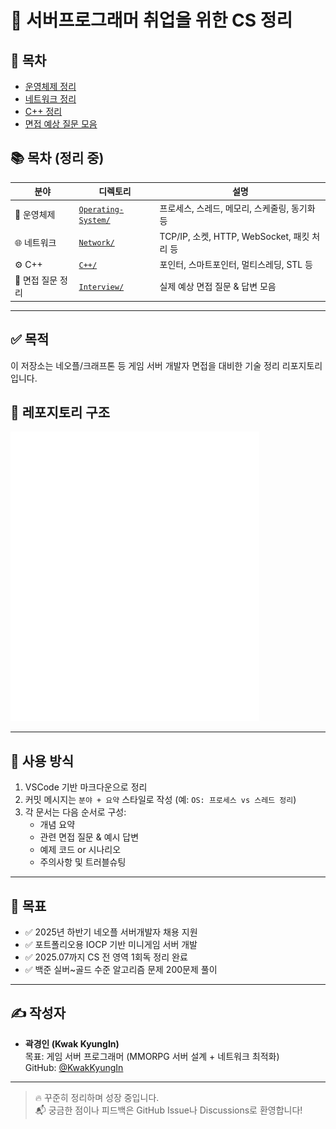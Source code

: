 # 🧠 서버프로그래머 취업을 위한 CS 정리

## 📂 목차
- [운영체제 정리](./Operating-System/README.md)
- [네트워크 정리](./Network/README.md)
- [C++ 정리](./C++/README.md)
- [면접 예상 질문 모음](./Interview/)


## 📚 목차 (정리 중)

| 분야 | 디렉토리 | 설명 |
|------|----------|------|
| 🧠 운영체제 | [`Operating-System/`](./Operating-System/) | 프로세스, 스레드, 메모리, 스케줄링, 동기화 등 |
| 🌐 네트워크 | [`Network/`](./Network/) | TCP/IP, 소켓, HTTP, WebSocket, 패킷 처리 등 |
| ⚙️ C++ | [`C++/`](./C++/) | 포인터, 스마트포인터, 멀티스레딩, STL 등 |
| 🧪 면접 질문 정리 | [`Interview/`](./Interview/) | 실제 예상 면접 질문 & 답변 모음 |

---

## ✅ 목적
이 저장소는 네오플/크래프톤 등 게임 서버 개발자 면접을 대비한 기술 정리 리포지토리입니다.


## 🧱 레포지토리 구조

![폴더 구조](./images/folder-structure.png)

---

## 🧤 사용 방식

1. VSCode 기반 마크다운으로 정리
2. 커밋 메시지는 `분야 + 요약` 스타일로 작성 (예: `OS: 프로세스 vs 스레드 정리`)
3. 각 문서는 다음 순서로 구성:
   - 개념 요약
   - 관련 면접 질문 & 예시 답변
   - 예제 코드 or 시나리오
   - 주의사항 및 트러블슈팅

---

## 📌 목표

- ✅ 2025년 하반기 네오플 서버개발자 채용 지원
- ✅ 포트폴리오용 IOCP 기반 미니게임 서버 개발
- ✅ 2025.07까지 CS 전 영역 1회독 정리 완료
- ✅ 백준 실버~골드 수준 알고리즘 문제 200문제 풀이

---

## ✍️ 작성자

- **곽경인 (Kwak KyungIn)**  
  목표: 게임 서버 프로그래머 (MMORPG 서버 설계 + 네트워크 최적화)  
  GitHub: [@KwakKyungIn](https://github.com/KwakKyungIn)

---

> 🔥 꾸준히 정리하며 성장 중입니다.  
> 📬 궁금한 점이나 피드백은 GitHub Issue나 Discussions로 환영합니다!

